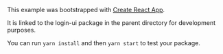This example was bootstrapped with [Create React App](https://github.com/facebook/create-react-app).

It is linked to the login-ui package in the parent directory for development purposes.

You can run `yarn install` and then `yarn start` to test your package.
